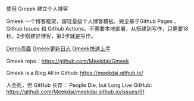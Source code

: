 使用 Gmeek 建立个人博客

Gmeek 一个博客框架，超轻量级个人博客模板。完全基于Github Pages 、 Github Issues 和 Github Actions。不需要本地部署，从搭建到写作，只需要18秒，2步搭建好博客，第3步就是写作。

[Demo页面](http://meekdai.github.io/)
[Gmeek更新日志](https://meekdai.github.io/post/Gmeek-geng-xin-ri-zhi.html)
[Gmeek快速上手](https://blog.meekdai.com/post/Gmeek-kuai-su-shang-shou.html)

Gmeek repo：https://github.com/Meekdai/Gmeek

Gmeek is a Blog All in Github: https://meekdai.github.io/

人会死，但 GitHub 长存：
People Die, but Long Live GitHub: 
https://github.com/Meekdai/meekdai.github.io/issues/51